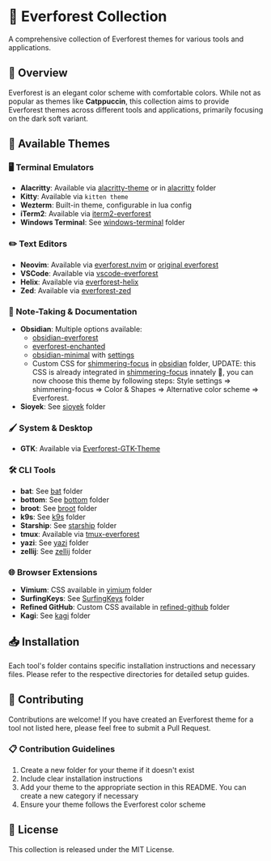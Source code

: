 # 🌲 Everforest Collection

A comprehensive collection of Everforest themes for various tools and applications.

## 🎯 Overview

Everforest is an elegant color scheme with comfortable colors. While not as popular as themes like **Catppuccin**, this collection aims to provide Everforest themes across different tools and applications, primarily focusing on the dark soft variant.

## 🎨 Available Themes

### 🖥️ Terminal Emulators

- **Alacritty**: Available via [alacritty-theme](https://github.com/alacritty/alacritty-theme) or in [alacritty](./alacritty/) folder
- **Kitty**: Available via `kitten theme`
- **Wezterm**: Built-in theme, configurable in lua config
- **iTerm2**: Available via [iterm2-everforest](https://github.com/icewind/everforest.iterm2)
- **Windows Terminal**: See [windows-terminal](./windows-terminal/) folder

### ✏️ Text Editors

- **Neovim**: Available via [everforest.nvim](https://github.com/neanias/everforest-nvim) or [original everforest](https://github.com/sainnhe/everforest)
- **VSCode**: Available via [vscode-everforest](https://github.com/sainnhe/everforest-vscode)
- **Helix**: Available via [everforest-helix](https://github.com/CptPotato/helix-themes/tree/main/palettes/everforest)
- **Zed**: Available via [everforest-zed](https://github.com/ThomasAlban/everforest-zed)

### 📝 Note-Taking & Documentation

- **Obsidian**: Multiple options available:
  - [obsidian-everforest](https://github.com/0xGlitchbyte/obsidian_everforest)
  - [everforest-enchanted](https://github.com/FireIsGood/obsidian-everforest-enchanted)
  - [obsidian-minimal](https://github.com/kepano/obsidian-minimal) with [settings](https://github.com/kepano/obsidian-minimal-settings)
  - Custom CSS for [shimmering-focus](https://github.com/chrisgrieser/shimmering-focus) in [obsidian](./obsidian/) folder, UPDATE: this CSS is already integrated in [shimmering-focus](https://github.com/chrisgrieser/shimmering-focus) innately 🍻, you can now choose this theme by following steps: Style settings => shimmering-focus => Color & Shapes => Alternative color scheme => Everforest.
- **Sioyek**: See [sioyek](./sioyek/) folder

### 🖌️ System & Desktop

- **GTK**: Available via [Everforest-GTK-Theme](https://github.com/Fausto-Korpsvart/Everforest-GTK-Theme)

### 🛠️ CLI Tools

- **bat**: See [bat](./bat/) folder
- **bottom**: See [bottom](./bottom/) folder
- **broot**: See [broot](./broot/) folder
- **k9s**: See [k9s](,/k9s) folder
- **Starship**: See [starship](./starship/) folder
- **tmux**: Available via [tmux-everforest](https://github.com/TanglingTreats/tmux-everforest)
- **yazi**: See [yazi](./yazi/)  folder
- **zellij**: See [zellij](./zellij/) folder

### 🌐 Browser Extensions

- **Vimium**: CSS available in [vimium](./vimium/) folder
- **SurfingKeys**: See [SurfingKeys](./SurfingKeys/) folder
- **Refined GitHub**: Custom CSS available in [refined-github](./refined-github/) folder
- **Kagi**: See [kagi](./kagi/) folder

## 📥 Installation

Each tool's folder contains specific installation instructions and necessary files. Please refer to the respective directories for detailed setup guides.

## 🤝 Contributing

Contributions are welcome! If you have created an Everforest theme for a tool not listed here, please feel free to submit a Pull Request.

### 📋 Contribution Guidelines

1. Create a new folder for your theme if it doesn't exist
2. Include clear installation instructions
3. Add your theme to the appropriate section in this README. You can create a new category if necessary
4. Ensure your theme follows the Everforest color scheme

## 📄 License

This collection is released under the MIT License.

